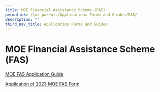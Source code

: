 ```yaml
---
title: MOE Financial Assistance Scheme (FAS)
permalink: /for-parents/Applications-Forms-and-Guides/FAS/
description: ""
third_nav_title: Application Forms and Guides
---
```


**MOE Financial Assistance Scheme (FAS)**
=========================================


[MOE FAS Application Guide](https://go.gov.sg/fasapplication)

[Application of 2023 MOE FAS Form](https://go.gov.sg/2023fasapplication)